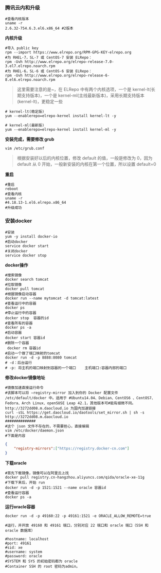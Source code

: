### 腾讯云内和升级

~~~shell
#查看内核版本
uname -r
2.6.32-754.6.3.el6.x86_64 #2版本
~~~

**内核升级**

~~~~shell
#导入 public key
rpm --import https://www.elrepo.org/RPM-GPG-KEY-elrepo.org
#为 RHEL-7，SL-7 或 CentOS-7 安装 ELRepo：
rpm -Uvh http://www.elrepo.org/elrepo-release-7.0-3.el7.elrepo.noarch.rpm
#为 RHEL-6，SL-6 或 CentOS-6 安装 ELRepo：
rpm -Uvh http://www.elrepo.org/elrepo-release-6-8.el6.elrepo.noarch.rpm
~~~~

> 这里需要注意的是~，在 ELRepo 中有两个内核选项，一个是 kernel-lt(长期支持版本)，一个是 kernel-ml(主线最新版本)，采用长期支持版本 (kernel-lt)，更稳定一些

~~~shell
# kernel-lt(稳定版)
yum --enablerepo=elrepo-kernel install kernel-lt -y 

# kernel-ml(最新版)
yum --enablerepo=elrepo-kernel install kernel-ml -y 
~~~

**安装完成，需要修改 grub**

~~~shell
vim /etc/grub.conf
~~~

> 根据安装好以后的内核位置，修改 default 的值，一般是修改为 0，因为 default 从 0 开始，一般新安装的内核在第一个位置，所以设置 default=0

**重启**

~~~shell
#重启
reboot
#查看内核
uname -r
#4.18.13-1.el6.elrepo.x86_64
#升级成功
~~~

### 安装docker

~~~shell
#安装
yum -y install docker-io
#启动docker
service docker start
#关闭docker
service docker stop
~~~

**docker操作**

~~~shell
#搜索镜像
docker search tomcat
#拉取镜像
docker pull tomcat
#根据镜像启动容器
docker run ‐‐name mytomcat ‐d tomcat:latest
#查看运行中的容器
docker ps 
#停止运行中的容器
docker stop  容器的id
#查看所有的容器
docker ps ‐a
#启动容器
docker start 容器id
#删除一个容器
 docker rm 容器id
#启动一个做了端口映射的tomcat
docker run ‐d ‐p 8888:8080 tomcat
# ‐d：后台运行
# ‐p: 将主机的端口映射到容器的一个端口    主机端口:容器内部的端口
~~~

**修改docker镜像地址**

~~~shell
#镜像加速直接运行命令
#该脚本可以将 –registry-mirror 加入到你的 Docker 配置文件 /etc/default/docker 中。适用于 #Ubuntu14.04、Debian、CentOS6 、CentOS7、Fedora、Arch Linux、openSUSE Leap 42.1，其他版本可#能有细微不同。 http://3272dd08.m.daocloud.io 为国内加速链接
curl -sSL https://get.daocloud.io/daotools/set_mirror.sh | sh -s http://3272dd08.m.daocloud.io
##############
#这个 json 文件不存在的，不需要担心，直接编辑
vim /etc/docker/daemon.json
#下面是内容
~~~

~~~json
{ 
	"registry-mirrors":["https://registry.docker-cn.com"] 
}
~~~

**下载oracle**

~~~shell
#首先下载镜像，镜像可以在阿里云上找
docker pull registry.cn-hangzhou.aliyuncs.com/qida/oracle-xe-11g
#下载下来后，开始 run
docker run -d -p 1521:1521 --name oracle 容器id
#查看运行容器
docker ps -a
~~~

**运行oracle容器**

~~~shell
docker run -d -p 49160:22 -p 49161:1521 -e ORACLE_ALLOW_REMOTE=true 

#运行，并开放 49160 和 49161 端口，分别对应 22 端口和 oracle 端口（SSH 和 oracle 数据库）

#hostname: localhost
#port: 49161
#sid: xe
#username: system
#password: oracle
#SYSTEM 和 SYS 的初始密码都为 oracle
#Container SSH 的 root 密码为admin。

~~~


